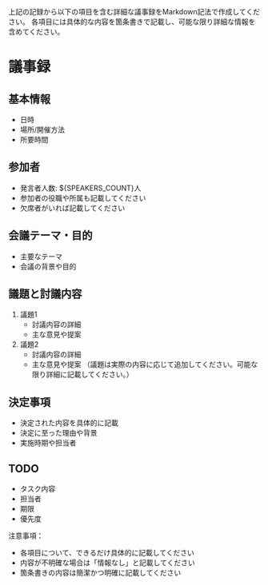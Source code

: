 上記の記録から以下の項目を含む詳細な議事録をMarkdown記法で作成してください。
各項目には具体的な内容を箇条書きで記載し、可能な限り詳細な情報を含めてください。

# 議事録

## 基本情報
- 日時
- 場所/開催方法
- 所要時間

## 参加者
- 発言者人数: ${SPEAKERS_COUNT}人
- 参加者の役職や所属も記載してください
- 欠席者がいれば記載してください

## 会議テーマ・目的
- 主要なテーマ
- 会議の背景や目的

## 議題と討議内容
1. 議題1
   - 討議内容の詳細
   - 主な意見や提案
2. 議題2
   - 討議内容の詳細
   - 主な意見や提案
（議題は実際の内容に応じて追加してください。可能な限り詳細に記載してください。）

## 決定事項
- 決定された内容を具体的に記載
- 決定に至った理由や背景
- 実施時期や担当者

## TODO
- タスク内容
- 担当者
- 期限
- 優先度

注意事項：
- 各項目について、できるだけ具体的に記載してください
- 内容が不明確な場合は「情報なし」と記載してください
- 箇条書きの内容は簡潔かつ明確に記載してください
